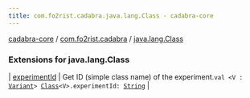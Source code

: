 ```yaml
---
title: com.fo2rist.cadabra.java.lang.Class - cadabra-core
---
```


[cadabra-core](../../index.html) / [com.fo2rist.cadabra](../index.html) / [java.lang.Class](./index.html)

### Extensions for java.lang.Class

| [experimentId](experiment-id.html) | Get ID (simple class name) of the experiment.`val <V : `[`Variant`](../-variant/index.html)`> `[`Class`](https://docs.oracle.com/javase/6/docs/api/java/lang/Class.html)`<V>.experimentId: `[`String`](https://kotlinlang.org/api/latest/jvm/stdlib/kotlin/-string/index.html) |

